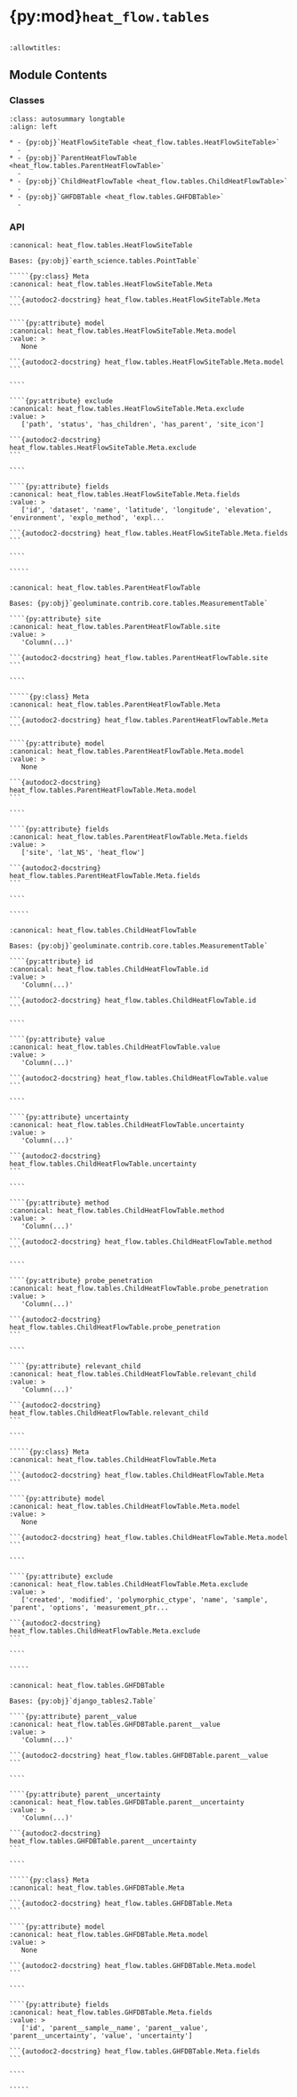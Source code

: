 # {py:mod}`heat_flow.tables`

```{py:module} heat_flow.tables
```

```{autodoc2-docstring} heat_flow.tables
:allowtitles:
```

## Module Contents

### Classes

````{list-table}
:class: autosummary longtable
:align: left

* - {py:obj}`HeatFlowSiteTable <heat_flow.tables.HeatFlowSiteTable>`
  -
* - {py:obj}`ParentHeatFlowTable <heat_flow.tables.ParentHeatFlowTable>`
  -
* - {py:obj}`ChildHeatFlowTable <heat_flow.tables.ChildHeatFlowTable>`
  -
* - {py:obj}`GHFDBTable <heat_flow.tables.GHFDBTable>`
  -
````

### API

``````{py:class} HeatFlowSiteTable(data=None, order_by=None, orderable=None, empty_text=None, exclude=None, attrs=None, row_attrs=None, pinned_row_attrs=None, sequence=None, prefix=None, order_by_field=None, page_field=None, per_page_field=None, template_name=None, default=None, request=None, show_header=None, show_footer=True, extra_columns=None)
:canonical: heat_flow.tables.HeatFlowSiteTable

Bases: {py:obj}`earth_science.tables.PointTable`

`````{py:class} Meta
:canonical: heat_flow.tables.HeatFlowSiteTable.Meta

```{autodoc2-docstring} heat_flow.tables.HeatFlowSiteTable.Meta
```

````{py:attribute} model
:canonical: heat_flow.tables.HeatFlowSiteTable.Meta.model
:value: >
   None

```{autodoc2-docstring} heat_flow.tables.HeatFlowSiteTable.Meta.model
```

````

````{py:attribute} exclude
:canonical: heat_flow.tables.HeatFlowSiteTable.Meta.exclude
:value: >
   ['path', 'status', 'has_children', 'has_parent', 'site_icon']

```{autodoc2-docstring} heat_flow.tables.HeatFlowSiteTable.Meta.exclude
```

````

````{py:attribute} fields
:canonical: heat_flow.tables.HeatFlowSiteTable.Meta.fields
:value: >
   ['id', 'dataset', 'name', 'latitude', 'longitude', 'elevation', 'environment', 'explo_method', 'expl...

```{autodoc2-docstring} heat_flow.tables.HeatFlowSiteTable.Meta.fields
```

````

`````

``````

``````{py:class} ParentHeatFlowTable(data=None, order_by=None, orderable=None, empty_text=None, exclude=None, attrs=None, row_attrs=None, pinned_row_attrs=None, sequence=None, prefix=None, order_by_field=None, page_field=None, per_page_field=None, template_name=None, default=None, request=None, show_header=None, show_footer=True, extra_columns=None)
:canonical: heat_flow.tables.ParentHeatFlowTable

Bases: {py:obj}`geoluminate.contrib.core.tables.MeasurementTable`

````{py:attribute} site
:canonical: heat_flow.tables.ParentHeatFlowTable.site
:value: >
   'Column(...)'

```{autodoc2-docstring} heat_flow.tables.ParentHeatFlowTable.site
```

````

`````{py:class} Meta
:canonical: heat_flow.tables.ParentHeatFlowTable.Meta

```{autodoc2-docstring} heat_flow.tables.ParentHeatFlowTable.Meta
```

````{py:attribute} model
:canonical: heat_flow.tables.ParentHeatFlowTable.Meta.model
:value: >
   None

```{autodoc2-docstring} heat_flow.tables.ParentHeatFlowTable.Meta.model
```

````

````{py:attribute} fields
:canonical: heat_flow.tables.ParentHeatFlowTable.Meta.fields
:value: >
   ['site', 'lat_NS', 'heat_flow']

```{autodoc2-docstring} heat_flow.tables.ParentHeatFlowTable.Meta.fields
```

````

`````

``````

``````{py:class} ChildHeatFlowTable(data=None, order_by=None, orderable=None, empty_text=None, exclude=None, attrs=None, row_attrs=None, pinned_row_attrs=None, sequence=None, prefix=None, order_by_field=None, page_field=None, per_page_field=None, template_name=None, default=None, request=None, show_header=None, show_footer=True, extra_columns=None)
:canonical: heat_flow.tables.ChildHeatFlowTable

Bases: {py:obj}`geoluminate.contrib.core.tables.MeasurementTable`

````{py:attribute} id
:canonical: heat_flow.tables.ChildHeatFlowTable.id
:value: >
   'Column(...)'

```{autodoc2-docstring} heat_flow.tables.ChildHeatFlowTable.id
```

````

````{py:attribute} value
:canonical: heat_flow.tables.ChildHeatFlowTable.value
:value: >
   'Column(...)'

```{autodoc2-docstring} heat_flow.tables.ChildHeatFlowTable.value
```

````

````{py:attribute} uncertainty
:canonical: heat_flow.tables.ChildHeatFlowTable.uncertainty
:value: >
   'Column(...)'

```{autodoc2-docstring} heat_flow.tables.ChildHeatFlowTable.uncertainty
```

````

````{py:attribute} method
:canonical: heat_flow.tables.ChildHeatFlowTable.method
:value: >
   'Column(...)'

```{autodoc2-docstring} heat_flow.tables.ChildHeatFlowTable.method
```

````

````{py:attribute} probe_penetration
:canonical: heat_flow.tables.ChildHeatFlowTable.probe_penetration
:value: >
   'Column(...)'

```{autodoc2-docstring} heat_flow.tables.ChildHeatFlowTable.probe_penetration
```

````

````{py:attribute} relevant_child
:canonical: heat_flow.tables.ChildHeatFlowTable.relevant_child
:value: >
   'Column(...)'

```{autodoc2-docstring} heat_flow.tables.ChildHeatFlowTable.relevant_child
```

````

`````{py:class} Meta
:canonical: heat_flow.tables.ChildHeatFlowTable.Meta

```{autodoc2-docstring} heat_flow.tables.ChildHeatFlowTable.Meta
```

````{py:attribute} model
:canonical: heat_flow.tables.ChildHeatFlowTable.Meta.model
:value: >
   None

```{autodoc2-docstring} heat_flow.tables.ChildHeatFlowTable.Meta.model
```

````

````{py:attribute} exclude
:canonical: heat_flow.tables.ChildHeatFlowTable.Meta.exclude
:value: >
   ['created', 'modified', 'polymorphic_ctype', 'name', 'sample', 'parent', 'options', 'measurement_ptr...

```{autodoc2-docstring} heat_flow.tables.ChildHeatFlowTable.Meta.exclude
```

````

`````

``````

``````{py:class} GHFDBTable(data=None, order_by=None, orderable=None, empty_text=None, exclude=None, attrs=None, row_attrs=None, pinned_row_attrs=None, sequence=None, prefix=None, order_by_field=None, page_field=None, per_page_field=None, template_name=None, default=None, request=None, show_header=None, show_footer=True, extra_columns=None)
:canonical: heat_flow.tables.GHFDBTable

Bases: {py:obj}`django_tables2.Table`

````{py:attribute} parent__value
:canonical: heat_flow.tables.GHFDBTable.parent__value
:value: >
   'Column(...)'

```{autodoc2-docstring} heat_flow.tables.GHFDBTable.parent__value
```

````

````{py:attribute} parent__uncertainty
:canonical: heat_flow.tables.GHFDBTable.parent__uncertainty
:value: >
   'Column(...)'

```{autodoc2-docstring} heat_flow.tables.GHFDBTable.parent__uncertainty
```

````

`````{py:class} Meta
:canonical: heat_flow.tables.GHFDBTable.Meta

```{autodoc2-docstring} heat_flow.tables.GHFDBTable.Meta
```

````{py:attribute} model
:canonical: heat_flow.tables.GHFDBTable.Meta.model
:value: >
   None

```{autodoc2-docstring} heat_flow.tables.GHFDBTable.Meta.model
```

````

````{py:attribute} fields
:canonical: heat_flow.tables.GHFDBTable.Meta.fields
:value: >
   ['id', 'parent__sample__name', 'parent__value', 'parent__uncertainty', 'value', 'uncertainty']

```{autodoc2-docstring} heat_flow.tables.GHFDBTable.Meta.fields
```

````

`````

``````
